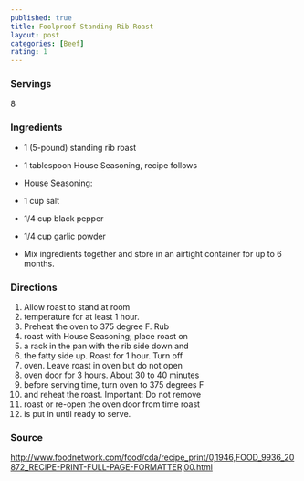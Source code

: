```yaml
---
published: true
title: Foolproof Standing Rib Roast
layout: post
categories: [Beef]
rating: 1
---
```

### Servings
8

### Ingredients
- 1 (5-pound) standing rib roast
- 1 tablespoon House Seasoning, recipe follows

- House Seasoning:
- 1 cup salt
- 1/4 cup black pepper
- 1/4 cup garlic powder
- Mix ingredients together and store in an airtight container for up to 6 months.



### Directions
1. Allow roast to stand at room
2. temperature for at least 1 hour.
3. Preheat the oven to 375 degree F. Rub
4. roast with House Seasoning; place roast on
5. a rack in the pan with the rib side down and
6. the fatty side up. Roast for 1 hour. Turn off
7. oven. Leave roast in oven but do not open
8. oven door for 3 hours. About 30 to 40 minutes
9. before serving time, turn oven to 375 degrees F
10. and reheat the roast. Important: Do not remove
11. roast or re-open the oven door from time roast
12. is put in until ready to serve.

### Source
<a href="http://www.foodnetwork.com/food/cda/recipe_print/0,1946,FOOD_9936_20872_RECIPE-PRINT-FULL-PAGE-FORMATTER,00.html" target="new">http://www.foodnetwork.com/food/cda/recipe_print/0,1946,FOOD_9936_20872_RECIPE-PRINT-FULL-PAGE-FORMATTER,00.html</a>

